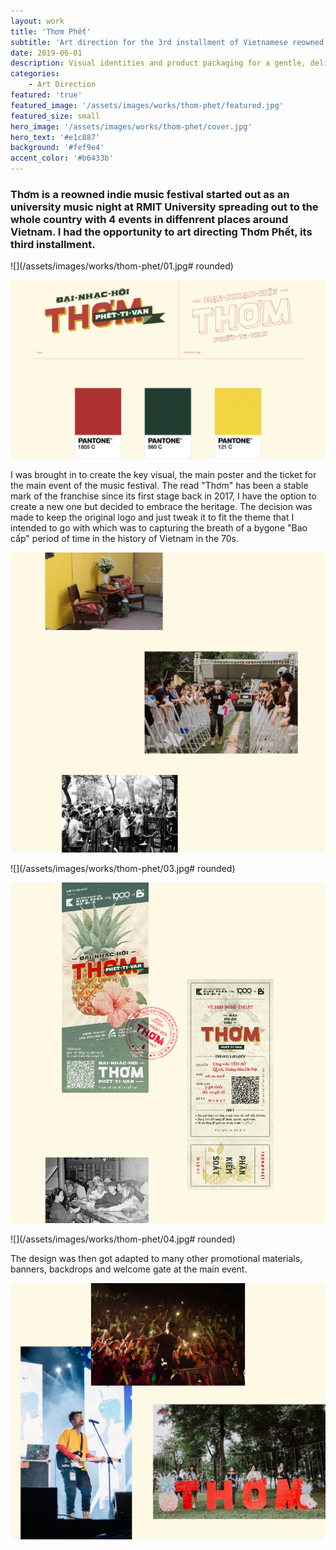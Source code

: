 ```yaml
---
layout: work
title: 'Thơm Phết'
subtitle: 'Art direction for the 3rd installment of Vietnamese reowned independent music festival.'
date: 2019-06-01
description: Visual identities and product packaging for a gentle, delicate and refined event planning and design firms.
categories:
    - Art Direction
featured: 'true'
featured_image: '/assets/images/works/thom-phet/featured.jpg'
featured_size: small
hero_image: '/assets/images/works/thom-phet/cover.jpg'
hero_text: '#e1c887'
background: '#fef9e4'
accent_color: '#b6433b'
---
```


### Thơm is a reowned indie music festival started out as an university music night at RMIT University spreading out to the whole country with 4 events in diffenrent places around Vietnam. I had the opportunity to art directing Thơm Phết, its third installment.

![](/assets/images/works/thom-phet/01.jpg# rounded)

![](/assets/images/works/thom-phet/02.jpg)

I was brought in to create the key visual, the main poster and the ticket for the main event of the music festival. The read "Thơm" has been a stable mark of the franchise since its first stage back in 2017, I have the option to create a new one but decided to embrace the heritage. The decision was made to keep the original logo and just tweak it to fit the theme that I intended to go with which was to capturing the breath of a bygone "Bao cấp" period of time in the history of Vietnam in the 70s.

![](/assets/images/works/thom-phet/06.jpg)

![](/assets/images/works/thom-phet/03.jpg# rounded)

![](/assets/images/works/thom-phet/05.jpg)

![](/assets/images/works/thom-phet/04.jpg# rounded)

The design was then got adapted to many other promotional materials, banners, backdrops and welcome gate at the main event.

![](/assets/images/works/thom-phet/07.jpg)
